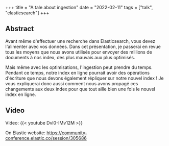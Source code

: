 +++
title = "A tale about ingestion"
date = "2022-02-11"
tags = ["talk", "elasticsearch"]
+++

## Abstract

Avant même d'effectuer une recherche dans Elasticsearch, vous devez l'alimenter avec vos données. Dans cet présentation, je passerai en revue tous les moyens que nous avons utilisés pour envoyer des millions de documents à nos index, des plus mauvais aux plus optimisés.

Mais même avec les optimisations, l'ingestion peut prendre du temps. Pendant ce temps, notre index en ligne pourrait avoir des opérations d'écriture que nous devons également répliquer sur notre nouvel index ! Je vous expliquerai donc aussi comment nous avons propagé ces changements aux deux index pour que tout aille bien une fois le nouvel index en ligne.

## Video

Video:
{{< youtube Dvl0-IMv12M >}}

On Elastic website: https://community-conference.elastic.co/session/305686
